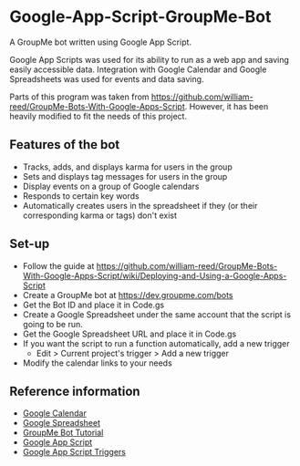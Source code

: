 # Google-App-Script-GroupMe-Bot
A GroupMe bot written using Google App Script.

Google App Scripts was used for its ability to run as a web app and saving easily accessible data.
Integration with Google Calendar and Google Spreadsheets was used for events and data saving.

Parts of this program was taken from https://github.com/william-reed/GroupMe-Bots-With-Google-Apps-Script. 
However, it has been heavily modified to fit the needs of this project.

## Features of the bot
- Tracks, adds, and displays karma for users in the group
- Sets and displays tag messages for users in the group
- Display events on a group of Google calendars
- Responds to certain key words
- Automatically creates users in the spreadsheet if they (or their corresponding karma or tags) don't exist

## Set-up
- Follow the guide at https://github.com/william-reed/GroupMe-Bots-With-Google-Apps-Script/wiki/Deploying-and-Using-a-Google-Apps-Script
- Create a GroupMe bot at https://dev.groupme.com/bots
- Get the Bot ID and place it in Code.gs
- Create a Google Spreadsheet under the same account that the script is going to be run.
- Get the Google Spreadsheet URL and place it in Code.gs
- If you want the script to run a function automatically, add a new trigger
  - Edit > Current project's trigger > Add a new trigger
- Modify the calendar links to your needs

## Reference information
- [Google Calendar](https://developers.google.com/apps-script/reference/calendar/)
- [Google Spreadsheet](https://developers.google.com/apps-script/reference/spreadsheet/)
- [GroupMe Bot Tutorial](https://dev.groupme.com/tutorials/bots)
- [Google App Script]()
- [Google App Script Triggers](https://developers.google.com/apps-script/guides/triggers/installable#managing_triggers_manually)
